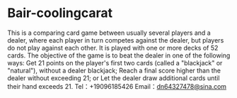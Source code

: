 # Bair-coolingcarat
This is a comparing card game between usually several players and a dealer, where each player in turn competes against the dealer, but players do not play against each other. It is played with one or more decks of 52 cards. The objective of the game is to beat the dealer in one of the following ways:
Get 21 points on the player's first two cards (called a "blackjack" or "natural"), without a dealer blackjack;
Reach a final score higher than the dealer without exceeding 21; or
Let the dealer draw additional cards until their hand exceeds 21.
Tel：+19096185426
Email：dn64327478@sina.com
